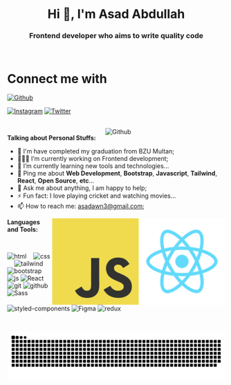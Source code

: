 <h1 align="center">Hi 👋, I'm Asad Abdullah</h1>
<h3 align="center">Frontend developer who aims to write quality code</h3>
<br />

<div>
<h1>Connect me with</h1>
  
[![Github](https://img.shields.io/badge/-Github-000?style=flat&logo=Github&logoColor=white)](https://github.com/Asadawn)

[![Instagram](https://img.shields.io/badge/-Instagram-c13584?style=flat&labelColor=c13584&logo=instagram&logoColor=white)](https://www.instagram.com/asadawn3)
[![Twitter](https://img.shields.io/twitter/url?label=Twitter&style=social&url=https%3A%2F%2Ftwitter.com%2FAkM6667345)](https://twitter.com/asadawn3)
</div>
<br />

  <img width="55%" align="right" alt="Github" src="https://raw.githubusercontent.com/onimur/.github/master/.resources/git-header.svg" />
  
  
**Talking about Personal Stuffs:**

- 🏢 I'm have completed my graduation from BZU Multan;
- 👨🏽‍💻 I’m currently working on Frontend development;
- 🌱 I’m currently learning new tools and technologies...
- 💬 Ping me about **Web Development**, **Bootstrap**, **Javascript**, **Tailwind**, **React**, **Open Source**, **etc**...
- 💬 Ask me about anything, I am happy to help;
- ⚡ Fun fact: I love playing cricket and watching movies...
- 📫 How to reach me: asadawn3@gmail.com;

<img height="200" align="right" src="https://raw.githubusercontent.com/github/explore/80688e429a7d4ef2fca1e82350fe8e3517d3494d/topics/react/react.png">
<img height="200" align="right"  src="https://raw.githubusercontent.com/github/explore/59009b1589a883459c0ae19044e3e7e3ec0c4e0a/topics/javascript/javascript.png">

**Languages and Tools:**  

<br />

<p>
  <img src="https://upload.wikimedia.org/wikipedia/commons/thumb/6/61/HTML5_logo_and_wordmark.svg/2048px-HTML5_logo_and_wordmark.svg.png" alt="html" width="auto" height="40">&nbsp;&nbsp;&nbsp;
  <img src='https://upload.wikimedia.org/wikipedia/commons/thumb/d/d5/CSS3_logo_and_wordmark.svg/1200px-CSS3_logo_and_wordmark.svg.png' alt="css" width="auto" height="40">&nbsp;&nbsp;&nbsp;
  <img src='https://upload.wikimedia.org/wikipedia/commons/thumb/d/d5/Tailwind_CSS_Logo.svg/600px-Tailwind_CSS_Logo.svg.png?20211001194333' alt="tailwind" width="auto" height="40">&nbsp;&nbsp;&nbsp;
  <img src='https://upload.wikimedia.org/wikipedia/commons/thumb/b/b2/Bootstrap_logo.svg/512px-Bootstrap_logo.svg.png?20210507000024' alt="bootstrap" width="auto" height="40">&nbsp;&nbsp;&nbsp;
  <img src='https://upload.wikimedia.org/wikipedia/commons/6/6a/JavaScript-logo.png' height='40' width='auto' alt="js">
  <img src="https://upload.wikimedia.org/wikipedia/commons/thumb/a/a7/React-icon.svg/1280px-React-icon.svg.png" alt="React" width="auto" height="40"/>
  <br>
  <img width="auto" height="40" alt="git" src="https://upload.wikimedia.org/wikipedia/commons/thumb/e/e0/Git-logo.svg/512px-Git-logo.svg.png?20160811101906">
  <img src="https://upload.wikimedia.org/wikipedia/commons/thumb/9/91/Octicons-mark-github.svg/600px-Octicons-mark-github.svg.png?20180806170715" alt="github" width="auto" height="40"/>
  <img src="https://upload.wikimedia.org/wikipedia/commons/thumb/9/96/Sass_Logo_Color.svg/512px-Sass_Logo_Color.svg.png?20150315202757" alt="Sass" width="auto" height="40"/>
  <img src="https://cdn.worldvectorlogo.com/logos/styled-components-1.svg" alt="styled-components" width="auto" height="40"/>
  <img src="https://upload.wikimedia.org/wikipedia/commons/thumb/3/33/Figma-logo.svg/400px-Figma-logo.svg.png?20190122211436" alt="Figma" width="auto" height="40"/>
  <img src="https://www.svgrepo.com/show/303557/redux-logo.svg" alt="redux" width="auto" height="40"/>
 
  
<p align="center">
  
<br/>
  
![](https://github.com/Platane/snk/raw/output/github-contribution-grid-snake.svg)
